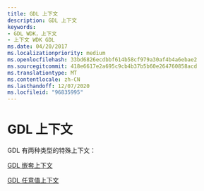 ```yaml
---
title: GDL 上下文
description: GDL 上下文
keywords:
- GDL WDK，上下文
- 上下文 WDK GDL
ms.date: 04/20/2017
ms.localizationpriority: medium
ms.openlocfilehash: 33bd6826ecdbbf614b58cf979a30af4b4a6ebae2
ms.sourcegitcommit: 418e6617e2a695c9cb4b37b5b60e264760858acd
ms.translationtype: MT
ms.contentlocale: zh-CN
ms.lasthandoff: 12/07/2020
ms.locfileid: "96835995"
---
```

# <a name="gdl-contexts"></a>GDL 上下文


GDL 有两种类型的特殊上下文：

[GDL 嵌套上下文](gdl-nested-contexts.md)

[GDL 任意值上下文](gdl-arbitrary-value-contexts.md)

 

 




